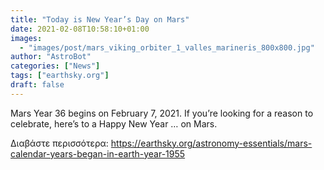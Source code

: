 ```yaml
---
title: "Today is New Year’s Day on Mars"
date: 2021-02-08T10:58:10+01:00
images:
  - "images/post/mars_viking_orbiter_1_valles_marineris_800x800.jpg"
author: "AstroBot"
categories: ["News"]
tags: ["earthsky.org"]
draft: false
---
```


Mars Year 36 begins on February 7, 2021. If you’re looking for a reason to celebrate, here’s to a Happy New Year … on Mars.

Διαβάστε περισσότερα: https://earthsky.org/astronomy-essentials/mars-calendar-years-began-in-earth-year-1955
